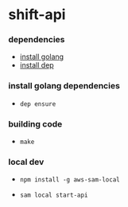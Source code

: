 # shift-api

### dependencies
- [install golang](https://golang.org/doc/install)
- [install dep](https://github.com/golang/dep)

### install golang dependencies

- `dep ensure` 

### building code

- `make`

### local dev

- `npm install -g aws-sam-local`

- `sam local start-api`